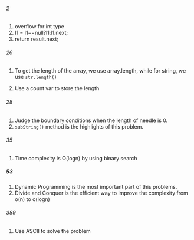 ###### 2
1. overflow for int type
2. l1 = l1==null?l1:l1.next;
3. return result.next;
###### 26

1. To get the length of the array, we use array.length, while for string, we use `str.length()`

1. Use a count var to store the length

###### 28

1. Judge the boundary conditions when the length of needle is 0.
2. `subString()` method is the highlights of this problem.


###### 35

1. Time complexity is O(logn) by using binary search

##### 53

1. Dynamic Programming is the most important part of this problems.
2. Divide and Conquer is the efficient way to improve the complexity from o(n) to o(logn)

###### 389

1. Use ASCII to solve the problem

